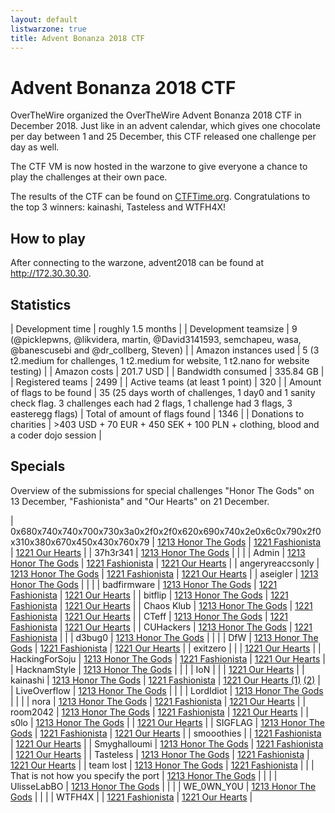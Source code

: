 ```yaml
---
layout: default
listwarzone: true
title: Advent Bonanza 2018 CTF
---
```


Advent Bonanza 2018 CTF
=======================

OverTheWire organized the OverTheWire Advent Bonanza 2018 CTF in December 2018.
Just like in an advent calendar, which gives one chocolate per day between 1 and 25 December,
this CTF released one challenge per day as well.

The CTF VM is now hosted in the warzone to give everyone a chance to play the challenges
at their own pace.

The results of the CTF can be found on [CTFTime.org].
Congratulations to the top 3 winners: kainashi, Tasteless and WTFH4X!

How to play
-----------

After connecting to the warzone, advent2018 can be found at <http://172.30.30.30>.

Statistics
----------

| Development time 					| roughly 1.5 months |
| Development teamsize 				| 9 (@picklepwns, @likvidera, martin, @David3141593, semchapeu, wasa, @banescusebi and @dr_collberg, Steven) |
| Amazon instances used 			| 5 (3 t2.medium for challenges, 1 t2.medium for website, 1 t2.nano for website testing) |
| Amazon costs						| 201.7 USD |
| Bandwidth consumed				| 335.84 GB |
| Registered teams					| 2499 |
| Active teams (at least 1 point) 	| 320 |
| Amount of flags to be found 		| 35 (25 days worth of challenges, 1 day0 and 1 sanity check flag. 3 challenges each had 2 flags, 1 challenge had 3 flags, 3 easteregg flags)
| Total of amount of flags found	| 1346 |
| Donations to charities			| >403 USD + 70 EUR + 450 SEK + 100 PLN + clothing, blood and a coder dojo session |


Specials
--------

Overview of the submissions for special challenges "Honor The Gods" on 13 December, "Fashionista" and "Our Hearts" on 21 December.


| 0x680x740x740x700x730x3a0x2f0x2f0x620x690x740x2e0x6c0x790x2f0x310x380x670x450x430x760x79 | [1213 Honor The Gods](???) | [1221 Fashionista](???) | [1221 Our Hearts](???) | 
| 37h3r341 | [1213 Honor The Gods](https://twitter.com/Born2bRiled/status/1075478431226347521) |  |  | 
| Admin | [1213 Honor The Gods](https://twitter.com/StevenVanAcker/status/1073186405193523200) | [1221 Fashionista](https://twitter.com/StevenVanAcker/status/1076106270732701696) | [1221 Our Hearts](https://twitter.com/StevenVanAcker/status/1076109121852792834) | 
| angeryreaccsonly | [1213 Honor The Gods](https://www.youtube.com/watch?time_continue=2&v=wkmko4Fm160) | [1221 Fashionista](https://twitter.com/NAKsecurity/status/1076385263021023233) | [1221 Our Hearts](https://twitter.com/jaythompson214/status/1076202878216404993) | 
| aseigler | [1213 Honor The Gods](https://www.youtube.com/watch?v=OUoMdAzPGBc&feature=youtu.be) |  |  | 
| badfirmware | [1213 Honor The Gods](https://twitter.com/badfirmware/status/1074058239904501760) | [1221 Fashionista](https://twitter.com/badfirmware/status/1077208181871398912) | [1221 Our Hearts](https://twitter.com/badfirmware/status/1076556106871308289) | 
| bitflip | [1213 Honor The Gods](https://www.youtube.com/watch?v=KV6FaQELpww&feature=youtu.be) | [1221 Fashionista](https://twitter.com/BeetFlip/status/1077573530173214721) | [1221 Our Hearts](https://twitter.com/BeetFlip/status/1077575442670993410) | 
| Chaos Klub | [1213 Honor The Gods](https://twitter.com/xaviergregor/status/1075109110813728769) | [1221 Fashionista](https://twitter.com/xaviergregor/status/1076087196187279360) | [1221 Our Hearts](https://twitter.com/xaviergregor/status/1076093815272996866) | 
| CTeff | [1213 Honor The Gods](https://twitter.com/EFF/status/1075159822125850624) | [1221 Fashionista](https://twitter.com/yomnapple/status/1076342100088811520) | [1221 Our Hearts](https://twitter.com/yomnapple/status/1076342100088811520) | 
| CUHackers | [1213 Honor The Gods](https://twitter.com/sleepunderflow/status/1073375684494585856) | [1221 Fashionista](https://twitter.com/Aaron36577303/status/1078049565473992709) |  | 
| d3bug0 | [1213 Honor The Gods](???) |  |  | 
| DfW | [1213 Honor The Gods](https://twitter.com/frbayart/status/1076495391447633921) | [1221 Fashionista](https://twitter.com/jihefff/status/1076509530492755969) | [1221 Our Hearts](https://twitter.com/frbayart/status/1076563503228641280) | 
| exitzero |  |  | [1221 Our Hearts](https://twitter.com/goal4nd/status/1076156639416340480) | 
| HackingForSoju | [1213 Honor The Gods](https://www.youtube.com/watch?v=4IpGcxd0Ty0) | [1221 Fashionista](https://twitter.com/avlidienbrunn/status/1076116490473099266) | [1221 Our Hearts](https://twitter.com/avlidienbrunn/status/1076116490473099266) | 
| HacknamStyle | [1213 Honor The Gods](https://twitter.com/Snicksie/status/1073311008083578880) |  |  | 
| IoN |  |  | [1221 Our Hearts](https://twitter.com/jwnovak/status/1077224297553412098) | 
| kainashi | [1213 Honor The Gods](https://www.youtube.com/watch?v=p0DwUps-uB8) | [1221 Fashionista](https://twitter.com/Quintenperquin/status/1076472735809916929) | [1221 Our Hearts (1)](https://twitter.com/Quintenperquin/status/1076092094777835522) [(2)](https://twitter.com/rchpmv/status/1076200663204294656) | 
| LiveOverflow | [1213 Honor The Gods](https://twitter.com/LiveOverflow/status/1073325592848818177) |  |  | 
| LordIdiot | [1213 Honor The Gods](https://twitter.com/LordyBaka/status/1074556660721496065) |  |  | 
| nora | [1213 Honor The Gods](https://www.youtube.com/watch?v=c9tPslEeHJs) | [1221 Fashionista](https://twitter.com/Imperiopolis/status/1076749450784104449) | [1221 Our Hearts](https://twitter.com/Imperiopolis/status/1076749450784104449) | 
| room2042 | [1213 Honor The Gods](https://www.youtube.com/watch?time_continue=1&v=_rYIU82vd9Y) | [1221 Fashionista](https://twitter.com/0n3m4ns4rmy/status/1077135974814150657) | [1221 Our Hearts](https://prnt.sc/lz6419) | 
| s0lo | [1213 Honor The Gods](https://twitter.com/Solo25529265/status/1074637202125152258) |  | [1221 Our Hearts](http://tinypic.com/view.php?pic=hwlfmg&s=9#.XDVC4FVKhhE) | 
| SIGFLAG | [1213 Honor The Gods](https://www.youtube.com/watch?v=iqFIssUBZIo) | [1221 Fashionista](https://twitter.com/SIGFLAG_CTF/status/1076441541596598272) | [1221 Our Hearts](https://twitter.com/SIGFLAG_CTF/status/1076257774814851072) | 
| smooothies |  | [1221 Fashionista](https://twitter.com/emeliewidegren/status/1076110323860549632) | [1221 Our Hearts](https://twitter.com/emeliewidegren/status/1076091982060105728) | 
| Smyghalloumi | [1213 Honor The Gods](https://www.youtube.com/watch?v=vBJQUO1ngYI) | [1221 Fashionista](https://twitter.com/August_Moebius/status/1076100527195332608) | [1221 Our Hearts](https://twitter.com/August_Moebius/status/1076088482362208256) | 
| Tasteless | [1213 Honor The Gods](https://twitter.com/foxTN/status/1074425675765948421) | [1221 Fashionista](https://twitter.com/TeamTasteless/status/1077304328761892864) | [1221 Our Hearts](https://twitter.com/TeamTasteless/status/1077496232224964609) | 
| team lost | [1213 Honor The Gods](https://twitter.com/LostBoy62798263/status/1074185661362491393) | [1221 Fashionista](https://twitter.com/LostBoy62798263/status/1076880548776169477) |  | 
| That is not how you specify the port | [1213 Honor The Gods](https://imgur.com/a/0jgnFMK) | | |
| UlisseLabBO | [1213 Honor The Gods](https://twitter.com/LabUlisse/status/1073923198645886976) |  |  | 
| WE_0WN_Y0U | [1213 Honor The Gods](https://www.youtube.com/watch?v=nBPYHFAdxug) |  |  | 
| WTFH4X | | [1221 Fashionista](https://wtfh4x.com/otw.jpg) | [1221 Our Hearts](https://wtfh4x.com/wosp.png) |


[CTFTime.org]: https://ctftime.org/event/721
